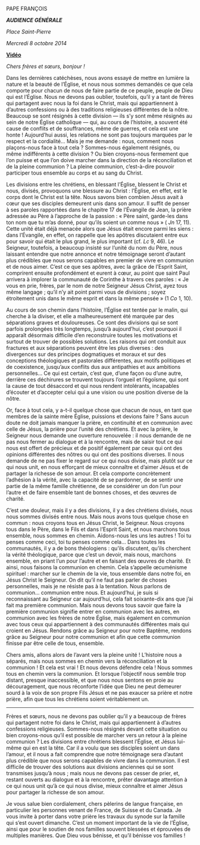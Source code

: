 PAPE FRANÇOIS

***AUDIENCE GÉNÉRALE***

*Place Saint-Pierre*

*Mercredi 8 octobre 2014*

**[Vidéo](http://player.rv.va/vaticanplayer.asp?language=it&tic=VA_M8QSTDKZ)**

*Chers frères et sœurs, bonjour !*

Dans les dernières catéchèses, nous avons essayé de mettre en lumière la nature et la beauté de l’Église, et nous nous sommes demandés ce que cela comporte pour chacun de nous de faire partie de ce peuple, peuple de Dieu qui est l’Église. Nous ne devons pas oublier, toutefois, qu’il y a tant de frères qui partagent avec nous la foi dans le Christ, mais qui appartiennent à d’autres confessions ou à des traditions religieuses différentes de la nôtre. Beaucoup se sont résignés à cette division — ils s’y sont même résignés au sein de notre Église catholique — qui, au cours de l’histoire, a souvent été cause de conflits et de souffrances, même de guerres, et cela est une honte ! Aujourd’hui aussi, les relations ne sont pas toujours marquées par le respect et la cordialité... Mais je me demande : nous, comment nous plaçons-nous face à tout cela ? Sommes-nous également résignés, ou même indifférents à cette division ? Ou bien croyons-nous fermement que l’on puisse et que l’on doive marcher dans la direction de la réconciliation et de la pleine communion ? La pleine communion, c’est-à-dire pouvoir participer tous ensemble au corps et au sang du Christ.

Les divisions entre les chrétiens, en blessant l’Église, blessent le Christ et nous, divisés, provoquons une blessure au Christ : l’Église, en effet, est le corps dont le Christ est la tête. Nous savons bien combien Jésus avait à cœur que ses disciples demeurent unis dans son amour. Il suffit de penser à ses paroles rapportées dans le chapitre 17 de l’Évangile de Jean, la prière adressée au Père à l’approche de la passion : « Père saint, garde-les dans ton nom que tu m’as donné, pour qu’ils soient un comme nous » ( *Jn* 17, 11). Cette unité était déjà menacée alors que Jésus était encore parmi les siens : dans l’Évangile, en effet, on rappelle que les apôtres discutaient entre eux pour savoir qui était le plus grand, le plus important (cf. *Lc* 9, 46). Le Seigneur, toutefois, a beaucoup insisté sur l’unité du nom du Père, nous laissant entendre que notre annonce et notre témoignage seront d’autant plus crédibles que nous serons capables en premier de vivre en communion et de nous aimer. C’est ce que ses apôtres, avec la grâce de l’Esprit Saint, comprirent ensuite profondément et eurent à cœur, au point que saint Paul arrivera à implorer la communauté de Corinthe à travers ces paroles : « Je vous en prie, frères, par le nom de notre Seigneur Jésus Christ, ayez tous même langage ; qu’il n’y ait point parmi vous de divisions ; soyez étroitement unis dans le même esprit et dans la même pensée » (1 *Co* 1, 10).

Au cours de son chemin dans l’histoire, l’Église est tentée par le malin, qui cherche à la diviser, et elle a malheureusement été marquée par des séparations graves et douloureuses. Ce sont des divisions qui se sont parfois prolongées très longtemps, jusqu’à aujourd’hui, c’est pourquoi il apparaît désormais difficile d’en reconstruire toutes les motivations et surtout de trouver de possibles solutions. Les raisons qui ont conduit aux fractures et aux séparations peuvent être les plus diverses : des divergences sur des principes dogmatiques et moraux et sur des conceptions théologiques et pastorales différentes, aux motifs politiques et de coexistence, jusqu’aux conflits dus aux antipathies et aux ambitions personnelles... Ce qui est certain, c’est que, d’une façon ou d’une autre, derrière ces déchirures se trouvent toujours l’orgueil et l’égoïsme, qui sont la cause de tout désaccord et qui nous rendent intolérants, incapables d’écouter et d’accepter celui qui a une vision ou une position diverse de la nôtre.

Or, face à tout cela, y a-t-il quelque chose que chacun de nous, en tant que membres de la sainte mère Église, puissions et devions faire ? Sans aucun doute ne doit jamais manquer la prière, en continuité et en communion avec celle de Jésus, la prière pour l’unité des chrétiens. Et avec la prière, le Seigneur nous demande une ouverture renouvelée : il nous demande de ne pas nous fermer au dialogue et à la rencontre, mais de saisir tout ce qui nous est offert de précieux et de positif également par ceux qui ont des opinions différentes des nôtres ou qui ont des positions diverses. Il nous demande de ne pas fixer le regard sur ce qui nous divise, mais plutôt sur ce qui nous unit, en nous efforçant de mieux connaître et d’aimer Jésus et de partager la richesse de son amour. Et cela comporte concrètement l’adhésion à la vérité, avec la capacité de se pardonner, de se sentir une partie de la même famille chrétienne, de se considérer un don l’un pour l’autre et de faire ensemble tant de bonnes choses, et des œuvres de charité.

C’est une douleur, mais il y a des divisions, il y a des chrétiens divisés, nous nous sommes divisés entre nous. Mais nous avons tous quelque chose en commun : nous croyons tous en Jésus Christ, le Seigneur. Nous croyons tous dans le Père, dans le Fils et dans l’Esprit Saint, et nous marchons tous ensemble, nous sommes en chemin. Aidons-nous les uns les autres ! Toi tu penses comme ceci, toi tu penses comme cela... Dans toutes les communautés, il y a de bons théologiens : qu’ils discutent, qu’ils cherchent la vérité théologique, parce que c’est un devoir, mais nous, marchons ensemble, en priant l’un pour l’autre et en faisant des œuvres de charité. Et ainsi, nous faisons la communion en chemin. Cela s’appelle œcuménisme spirituel : marcher sur le chemin de la vie, tous ensemble dans notre foi, en Jésus Christ le Seigneur. On dit qu’il ne faut pas parler de choses personnelles, mais je ne résiste pas à la tentation. Nous parlons de communion... communion entre nous. Et aujourd’hui, je suis si reconnaissant au Seigneur car aujourd’hui, cela fait soixante-dix ans que j’ai fait ma première communion. Mais nous devons tous savoir que faire la première communion signifie entrer en communion avec les autres, en communion avec les frères de notre Église, mais également en communion avec tous ceux qui appartiennent à des communautés différentes mais qui croient en Jésus. Rendons grâce au Seigneur pour notre Baptême, rendons grâce au Seigneur pour notre communion et afin que cette communion finisse par être celle de tous, ensemble.

Chers amis, allons alors de l’avant vers la pleine unité ! L’histoire nous a séparés, mais nous sommes en chemin vers la réconciliation et la communion ! Et cela est vrai ! Et nous devons défendre cela ! Nous sommes tous en chemin vers la communion. Et lorsque l’objectif nous semble trop distant, presque inaccessible, et que nous nous sentons en proie au découragement, que nous réconforte l’idée que Dieu ne peut demeurer sourd à la voix de son propre Fils Jésus et ne pas exaucer sa prière et notre prière, afin que tous les chrétiens soient véritablement un.

* * *

Frères et sœurs, nous ne devons pas oublier qu’il y a beaucoup de frères qui partagent notre foi dans le Christ, mais qui appartiennent à d’autres confessions religieuses. Sommes-nous résignés devant cette situation ou bien croyons-nous qu’il est possible de marcher vers un retour à la pleine communion ? Les divisions entre chrétiens blessent l’Église, et Jésus lui-même qui en est la tête. Car il a voulu que ses disciples soient un dans l’amour, et il nous a fait comprendre que notre témoignage sera d’autant plus crédible que nous serons capables de vivre dans la communion. Il est difficile de trouver des solutions aux divisions anciennes qui se sont transmises jusqu’à nous ; mais nous ne devons pas cesser de prier, et, restant ouverts au dialogue et à la rencontre, prêter davantage attention à ce qui nous unit qu’à ce qui nous divise, mieux connaître et aimer Jésus pour partager la richesse de son amour.

Je vous salue bien cordialement, chers pèlerins de langue française, en particulier les personnes venant de France, de Suisse et du Canada. Je vous invite à porter dans votre prière les travaux du synode sur la famille qui s’est ouvert dimanche. C’est un moment important de la vie de l’Église, ainsi que pour le soutien de nos familles souvent blessées et éprouvées de multiples manières. Que Dieu vous bénisse, et qu’il bénisse vos familles !